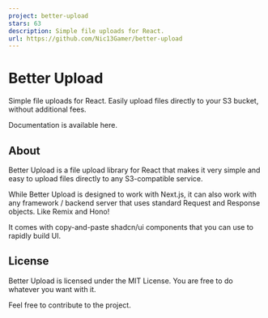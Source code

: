 ```yaml
---
project: better-upload
stars: 63
description: Simple file uploads for React.
url: https://github.com/Nic13Gamer/better-upload
---
```


Better Upload
=============

Simple file uploads for React. Easily upload files directly to your S3 bucket, without additional fees.

Documentation is available here.

About
-----

Better Upload is a file upload library for React that makes it very simple and easy to upload files directly to any S3-compatible service.

While Better Upload is designed to work with Next.js, it can also work with any framework / backend server that uses standard Request and Response objects. Like Remix and Hono!

It comes with copy-and-paste shadcn/ui components that you can use to rapidly build UI.

License
-------

Better Upload is licensed under the MIT License. You are free to do whatever you want with it.

Feel free to contribute to the project.
